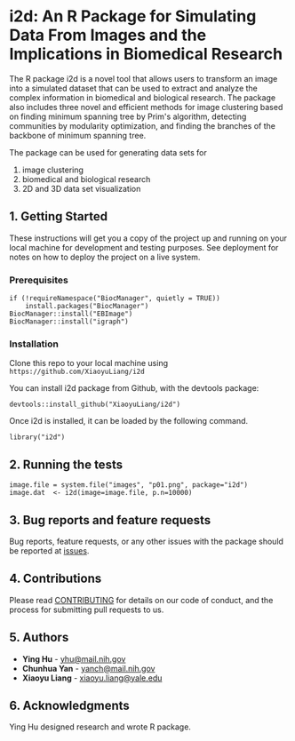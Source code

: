 # i2d: An R Package for Simulating Data From Images and the Implications in Biomedical Research

The R package i2d is a novel tool that allows users to transform an image into a simulated dataset that can be used to extract and analyze the complex information in biomedical and biological research. The package also includes three novel and efficient methods for image clustering based on finding minimum spanning tree by Prim's algorithm, detecting communities by modularity optimization, and finding the branches of the backbone of minimum spanning tree.

The package can be used for generating data sets for

1. image clustering
2. biomedical and biological research
3. 2D and 3D data set visualization


## 1. Getting Started

These instructions will get you a copy of the project up and running on your local machine for development and testing purposes. See deployment for notes on how to deploy the project on a live system.

### Prerequisites
```
if (!requireNamespace("BiocManager", quietly = TRUE))
    install.packages("BiocManager")
BiocManager::install("EBImage")
BiocManager::install("igraph")
```

### Installation
Clone this repo to your local machine using `https://github.com/XiaoyuLiang/i2d`

You can install i2d package from Github, with the devtools package:
```
devtools::install_github("XiaoyuLiang/i2d")
```
Once i2d is installed, it can be loaded by the following command.
```
library("i2d")
```

## 2. Running the tests
```
image.file = system.file("images", "p01.png", package="i2d")
image.dat  <- i2d(image=image.file, p.n=10000)
```

## 3. Bug reports and feature requests
Bug reports, feature requests, or any other issues with the package should be reported at [issues](https://github.com/XiaoyuLiang/i2d/issues).

## 4. Contributions
Please read [CONTRIBUTING](https://github.com/XiaoyuLiang/i2d/blob/master/CONTRIBUTING.md) for details on our code of conduct, and the process for submitting pull requests to us.

## 5. Authors
* **Ying Hu** - yhu@mail.nih.gov
* **Chunhua Yan** - yanch@mail.nih.gov
* **Xiaoyu Liang** - xiaoyu.liang@yale.edu

## 6. Acknowledgments
Ying Hu designed research and wrote R package.
